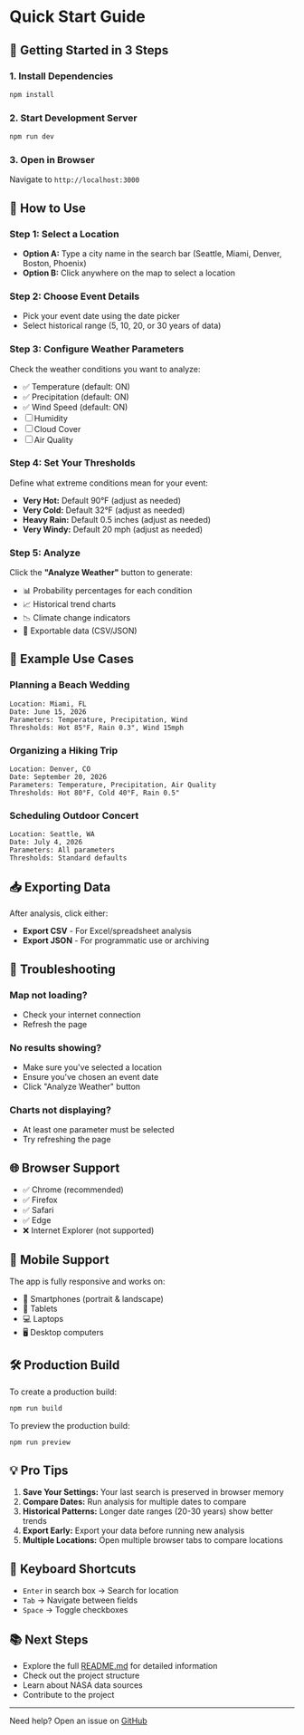 # Quick Start Guide

## 🚀 Getting Started in 3 Steps

### 1. Install Dependencies
```bash
npm install
```

### 2. Start Development Server
```bash
npm run dev
```

### 3. Open in Browser
Navigate to `http://localhost:3000`

## 📝 How to Use

### Step 1: Select a Location
- **Option A:** Type a city name in the search bar (Seattle, Miami, Denver, Boston, Phoenix)
- **Option B:** Click anywhere on the map to select a location

### Step 2: Choose Event Details
- Pick your event date using the date picker
- Select historical range (5, 10, 20, or 30 years of data)

### Step 3: Configure Weather Parameters
Check the weather conditions you want to analyze:
- ✅ Temperature (default: ON)
- ✅ Precipitation (default: ON)
- ✅ Wind Speed (default: ON)
- ☐ Humidity
- ☐ Cloud Cover
- ☐ Air Quality

### Step 4: Set Your Thresholds
Define what extreme conditions mean for your event:
- **Very Hot:** Default 90°F (adjust as needed)
- **Very Cold:** Default 32°F (adjust as needed)
- **Heavy Rain:** Default 0.5 inches (adjust as needed)
- **Very Windy:** Default 20 mph (adjust as needed)

### Step 5: Analyze
Click the **"Analyze Weather"** button to generate:
- 📊 Probability percentages for each condition
- 📈 Historical trend charts
- 📉 Climate change indicators
- 💾 Exportable data (CSV/JSON)

## 🎯 Example Use Cases

### Planning a Beach Wedding
```
Location: Miami, FL
Date: June 15, 2026
Parameters: Temperature, Precipitation, Wind
Thresholds: Hot 85°F, Rain 0.3", Wind 15mph
```

### Organizing a Hiking Trip
```
Location: Denver, CO
Date: September 20, 2026
Parameters: Temperature, Precipitation, Air Quality
Thresholds: Hot 80°F, Cold 40°F, Rain 0.5"
```

### Scheduling Outdoor Concert
```
Location: Seattle, WA
Date: July 4, 2026
Parameters: All parameters
Thresholds: Standard defaults
```

## 📥 Exporting Data

After analysis, click either:
- **Export CSV** - For Excel/spreadsheet analysis
- **Export JSON** - For programmatic use or archiving

## 🔧 Troubleshooting

### Map not loading?
- Check your internet connection
- Refresh the page

### No results showing?
- Make sure you've selected a location
- Ensure you've chosen an event date
- Click "Analyze Weather" button

### Charts not displaying?
- At least one parameter must be selected
- Try refreshing the page

## 🌐 Browser Support

- ✅ Chrome (recommended)
- ✅ Firefox
- ✅ Safari
- ✅ Edge
- ❌ Internet Explorer (not supported)

## 📱 Mobile Support

The app is fully responsive and works on:
- 📱 Smartphones (portrait & landscape)
- 📱 Tablets
- 💻 Laptops
- 🖥️ Desktop computers

## 🛠️ Production Build

To create a production build:
```bash
npm run build
```

To preview the production build:
```bash
npm run preview
```

## 💡 Pro Tips

1. **Save Your Settings:** Your last search is preserved in browser memory
2. **Compare Dates:** Run analysis for multiple dates to compare
3. **Historical Patterns:** Longer date ranges (20-30 years) show better trends
4. **Export Early:** Export your data before running new analysis
5. **Multiple Locations:** Open multiple browser tabs to compare locations

## 🔗 Keyboard Shortcuts

- `Enter` in search box → Search for location
- `Tab` → Navigate between fields
- `Space` → Toggle checkboxes

## 📚 Next Steps

- Explore the full [README.md](README.md) for detailed information
- Check out the project structure
- Learn about NASA data sources
- Contribute to the project

---

Need help? Open an issue on [GitHub](https://github.com/MathewsVinoy/will-it-rain/issues)
